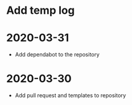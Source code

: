 # Add temp log

# 2020-03-31
* Add dependabot to the repository

# 2020-03-30
* Add pull request and templates to repository